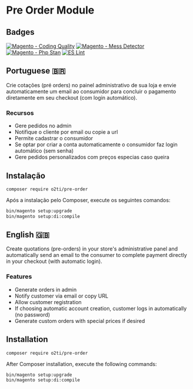 # Pre Order Module

## Badges
[![Magento - Coding Quality](https://github.com/elisei/module-pre-order/actions/workflows/magento-coding-quality.yml/badge.svg)](https://github.com/elisei/module-pre-order/actions/workflows/magento-coding-quality.yml)
[![Magento - Mess Detector](https://github.com/elisei/module-pre-order/actions/workflows/mess-detector.yml/badge.svg)](https://github.com/elisei/module-pre-order/actions/workflows/mess-detector.yml)
[![Magento - Php Stan](https://github.com/elisei/module-pre-order/actions/workflows/phpstan.yml/badge.svg)](https://github.com/elisei/module-pre-order/actions/workflows/phpstan.yml)
[![ES Lint](https://github.com/elisei/module-pre-order/actions/workflows/ESLint.yml/badge.svg)](https://github.com/elisei/module-pre-order/actions/workflows/ESLint.yml)

## Portuguese  🇧🇷
Crie cotações (pré orders) no painel administrativo de sua loja e envie automaticamente um email ao consumidor para concluir o pagamento diretamente em seu checkout (com login automático).

### Recursos
- Gere pedidos no admin
- Notifique o cliente por email ou copie a url
- Permite cadastrar o consumidor
- Se optar por criar a conta automaticamente o consumidor faz login automático (sem senha)
- Gere pedidos personalizados com preços especias caso queira

## Instalação

```ssh
composer require o2ti/pre-order
```

Após a instalação pelo Composer, execute os seguintes comandos:

```sh
bin/magento setup:upgrade
bin/magento setup:di:compile
```

## English 🇬🇧
Create quotations (pre-orders) in your store's administrative panel and automatically send an email to the consumer to complete payment directly in your checkout (with automatic login).

### Features
- Generate orders in admin
- Notify customer via email or copy URL 
- Allow customer registration
- If choosing automatic account creation, customer logs in automatically (no password)
- Generate custom orders with special prices if desired

## Installation

```ssh
composer require o2ti/pre-order
```

After Composer installation, execute the following commands:

```sh
bin/magento setup:upgrade
bin/magento setup:di:compile
```